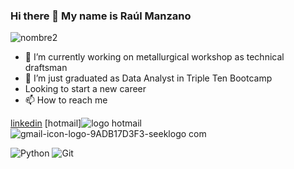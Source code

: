 ### Hi there 👋 My name is Raúl Manzano

![nombre2](https://github.com/RaulManzano1981/RaulManzano1981/assets/120333011/f34057f6-7c28-4a48-87f6-ad5b15e3dc90)




- 🔭 I’m currently working on metallurgical workshop as technical draftsman
- 🌱 I’m just graduated as Data Analyst in Triple Ten Bootcamp
- Looking to start a new career
- 📫 How to reach me

[linkedin](https://www.linkedin.com/in/raul-guillermo-manzano-rodriguez/)
[hotmail]![logo hotmail](https://github.com/RaulManzano1981/RaulManzano1981/assets/120333011/d546d344-e62c-42aa-bbef-b27244e66b97)
![gmail-icon-logo-9ADB17D3F3-seeklogo com](https://github.com/RaulManzano1981/RaulManzano1981/assets/120333011/c5b9015e-a0dc-4130-b660-81d599ce6396)

![Python](https://img.shields.io/badge/python-3670A0?style=for-the-badge&logo=python&logoColor=ffdd54)
![Git](https://img.shields.io/badge/git-%23F05033.svg?style=for-the-badge&logo=git&logoColor=black)

